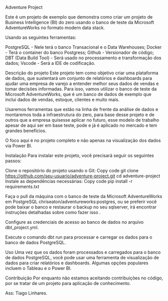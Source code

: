 Adventure Project

Este é um projeto de exemplo que demonstra como criar um projeto de Business Intelligence (BI) do zero usando o banco de teste da Microsoft AdventureWorks no formato modern data stack.

Usando as seguintes ferramentas:

PostgreSQL - Nele terá o banco Transacional e o Data Warehouses;
Docker - Terá o container do banco Postgress;
Github - Versionador de código;
DBT (Data Build Tool) - Será usado no processamento e transformação dos dados;
Vscode - Será a IDE de codificação.

Descrição do projeto
Este projeto tem como objetivo criar uma plataforma de dados, que sustentará um conjunto de relatórios e dashboards para ajudar uma empresa de varejo a entender melhor seus dados de vendas e tomar decisões informadas. Para isso, vamos utilizar o banco de teste da Microsoft AdventureWorks, que é um banco de dados de exemplo que inclui dados de vendas, estoque, clientes e muito mais.

Usaremos ferramentas que estão na linha de frente da análise de dados e montaremos toda a infraestrutura do zero, para base desse projeto e de outros que a empresa quisesse aplicar no futuro, esse modelo de trabalho apesar de aqui ser em base teste, pode e já é aplicado no mercado e tem grandes benefícios.

O foco aqui é no projeto completo e não apenas na visualização dos dados via Power BI.

Instalação
Para instalar este projeto, você precisará seguir os seguintes passos:

Clone o repositório do projeto usando o Git:
Copy code
git clone https://github.com/seu-usuario/adventure-project.git
cd adventure-project
Instale as dependências necessárias:
Copy code
pip install -r requirements.txt

Faça o pull da máquina com o banco de teste da Microsoft AdventureWorks em PostgreSQL chriseaton/adventureworks:postgres, ou se preferir você pode baixar o banco e restaurar o backup no seu sqlserver, irá encontrar instruções detalhadas sobre como fazer isso .

Configure as credenciais de acesso ao banco de dados no arquivo dbt_project.yml.

Execute o comando dbt run para processar e carregar os dados para o banco de dados PostgreSQL.

Uso
Uma vez que os dados foram processados e carregados para o banco de dados PostgreSQL, você pode usar uma ferramenta de visualização de dados para criar relatórios e dashboards. Algumas opções populares incluem o Tableau e o Power BI.

Contribuição
Por enquanto não estamos aceitando contribuições no código, por se tratar de um projeto para aplicação de conhecimento.


Ass: Tiago Linhares.
